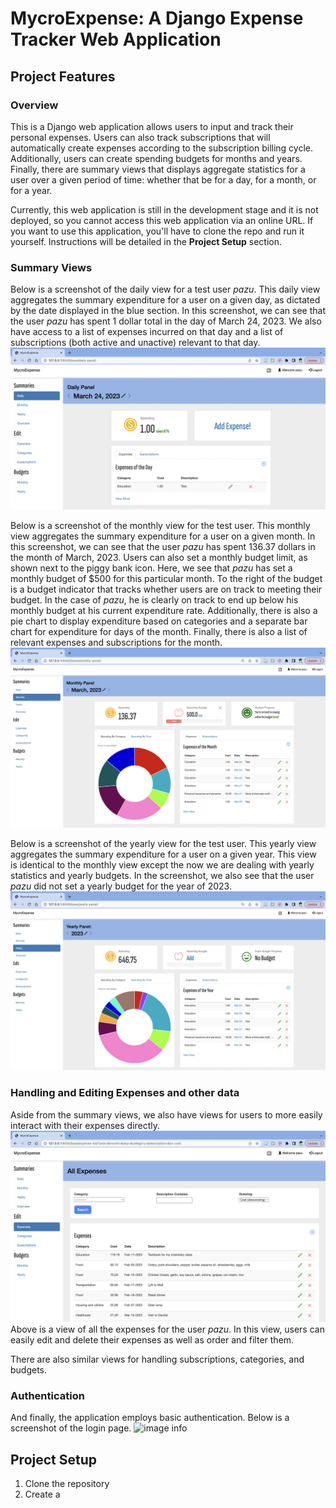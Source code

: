 # MycroExpense: A Django Expense Tracker Web Application

## Project Features

### Overview

This is a Django web application allows users to input and track their personal expenses. Users can also track subscriptions that will automatically create expenses according to the subscription billing cycle. Additionally, users can create spending budgets for months and years. Finally, there are summary views that displays aggregate statistics for a user over a given period of time: whether that be for a day, for a month, or for a year.  

Currently, this web application is still in the development stage and it is not deployed, so you cannot access this web application via an online URL. If you want to use this application, you'll have to clone the repo and run it yourself. Instructions will be detailed in the **Project Setup** section. 

### Summary Views

Below is a screenshot of the daily view for a test user *pazu*. This daily view aggregates the summary expenditure for a user on a given day, as dictated by the date displayed in the blue section. In this screenshot, we can see that the user *pazu* has spent 1 dollar total in the day of March 24, 2023. We also have access to a list of expenses incurred on that day and a list of subscriptions (both active and unactive) relevant to that day. 
![image info](./images/day.png)

Below is a screenshot of the monthly view for the test user. This monthly view aggregates the summary expenditure for a user on a given month. In this screenshot, we can see that the user *pazu* has spent 136.37 dollars in the month of March, 2023. Users can also set a monthly budget limit, as shown next to the piggy bank icon. Here, we see that *pazu* has set a monthly budget of $500 for this particular month. To the right of the budget is a budget indicator that tracks whether users are on track to meeting their budget. In the case of *pazu*, he is clearly on track to end up below his monthly budget at his current expenditure rate. Additionally, there is also a pie chart to display expenditure based on categories and a separate bar chart for expenditure for days of the month. Finally, there is also a list of relevant expenses and subscriptions for the month. 
![image info](./images/month.png)

Below is a screenshot of the yearly view for the test user. This yearly view aggregates the summary expenditure for a user on a given year. This view is identical to the monthly view except the now we are dealing with yearly statistics and yearly budgets. In the screenshot, we also see that the user *pazu* did not set a yearly budget for the year of 2023. 
![image info](./images/year.png)



### Handling and Editing Expenses and other data

Aside from the summary views, we also have views for users to more easily interact with their expenses directly. 
![image info](./images/list.png)
Above is a view of all the expenses for the user *pazu*. In this view, users can easily edit and delete their expenses as well as order and filter them. 

There are also similar views for handling subscriptions, categories, and budgets. 

### Authentication

And finally, the application employs basic authentication. Below is a screenshot of the login page.
![image info](./images/login.png)

## Project Setup

1. Clone the repository
2. Create a 